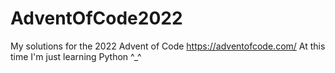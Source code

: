 # AdventOfCode2022
My solutions for the 2022 Advent of Code https://adventofcode.com/
At this time I'm just learning Python ^_^
